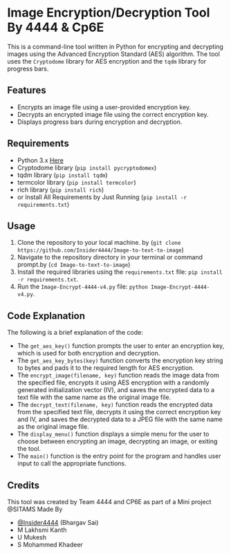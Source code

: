 # Image Encryption/Decryption Tool By 4444 & Cp6E

This is a command-line tool written in Python for encrypting and decrypting images using the Advanced Encryption Standard (AES) algorithm. The tool uses the `Cryptodome` library for AES encryption and the `tqdm` library for progress bars.

## Features

- Encrypts an image file using a user-provided encryption key.
- Decrypts an encrypted image file using the correct encryption key.
- Displays progress bars during encryption and decryption.

## Requirements

- Python 3.x [Here](https://www.python.org/downloads/)
- Cryptodome library (`pip install pycryptodomex`)
- tqdm library (`pip install tqdm`)
- termcolor library (`pip install termcolor`)
- rich library (`pip install rich`)
- or Install All Requirements by Just Running (`pip install -r requirements.txt`)

## Usage

1. Clone the repository to your local machine. by (`git clone https://github.com/Insider4444/Image-to-text-to-image`)
2. Navigate to the repository directory in your terminal or command prompt.by (`cd Image-to-text-to-image`)
3. Install the required libraries using the `requirements.txt` file: `pip install -r requirements.txt`.
4. Run the `Image-Encrypt-4444-v4.py` file: `python Image-Encrypt-4444-v4.py`.

## Code Explanation

The following is a brief explanation of the code:

- The `get_aes_key()` function prompts the user to enter an encryption key, which is used for both encryption and decryption.
- The `get_aes_key_bytes(key)` function converts the encryption key string to bytes and pads it to the required length for AES encryption.
- The `encrypt_image(filename, key)` function reads the image data from the specified file, encrypts it using AES encryption with a randomly generated initialization vector (IV), and saves the encrypted data to a text file with the same name as the original image file.
- The `decrypt_text(filename, key)` function reads the encrypted data from the specified text file, decrypts it using the correct encryption key and IV, and saves the decrypted data to a JPEG file with the same name as the original image file.
- The `display_menu()` function displays a simple menu for the user to choose between encrypting an image, decrypting an image, or exiting the tool.
- The `main()` function is the entry point for the program and handles user input to call the appropriate functions.

## Credits

This tool was created by Team 4444 and CP6E as part of a Mini project @SITAMS
Made By
- [@Insider4444](https://www.github.com/Insider4444) (Bhargav Sai) 
- M Lakhsmi Kanth
- U Mukesh
- S Mohammed Khadeer

